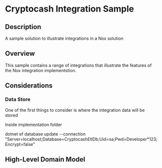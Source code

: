 # Cryptocash Integration Sample
## Description

A sample solution to illustrate integrations in a Nox solution

## Overview
This sample contains a range of integrations that illustrate the features of the Nox integration implementstion.

## Considerations
### Data Store
One of the first things to consider is where the integration data will be stored

Inside implementation folder

dotnet ef database update --connection "Server=localhost;Database=CryptocashEtlDb;Uid=sa;Pwd=Developer*123;Encrypt=false"



## High-Level Domain Model